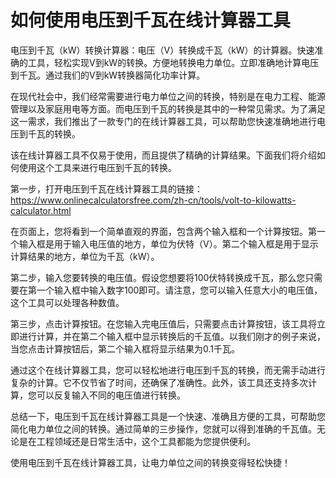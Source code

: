 如何使用电压到千瓦在线计算器工具
================

电压到千瓦（kW）转换计算器：电压（V）转换成千瓦（kW）的计算器。快速准确的工具，轻松实现V到kW的转换。方便地转换电力单位。立即准确地计算电压到千瓦。通过我们的V到kW转换器简化功率计算。

在现代社会中，我们经常需要进行电力单位之间的转换，特别是在电力工程、能源管理以及家庭用电等方面。而电压到千瓦的转换是其中的一种常见需求。为了满足这一需求，我们推出了一款专门的在线计算器工具，可以帮助您快速准确地进行电压到千瓦的转换。

该在线计算器工具不仅易于使用，而且提供了精确的计算结果。下面我们将介绍如何使用这个工具来进行电压到千瓦的转换。

第一步，打开电压到千瓦在线计算器工具的链接：<https://www.onlinecalculatorsfree.com/zh-cn/tools/volt-to-kilowatts-calculator.html>

在页面上，您将看到一个简单直观的界面，包含两个输入框和一个计算按钮。第一个输入框是用于输入电压值的地方，单位为伏特（V）。第二个输入框是用于显示计算结果的地方，单位为千瓦（kW）。

第二步，输入您要转换的电压值。假设您想要将100伏特转换成千瓦，那么您只需要在第一个输入框中输入数字100即可。请注意，您可以输入任意大小的电压值，这个工具可以处理各种数值。

第三步，点击计算按钮。在您输入完电压值后，只需要点击计算按钮，该工具将立即进行计算，并在第二个输入框中显示转换后的千瓦值。以我们刚才的例子来说，当您点击计算按钮后，第二个输入框将显示结果为0.1千瓦。

通过这个在线计算器工具，您可以轻松地进行电压到千瓦的转换，而无需手动进行复杂的计算。它不仅节省了时间，还确保了准确性。此外，该工具还支持多次计算，您可以反复输入不同的电压值进行转换。

总结一下，电压到千瓦在线计算器工具是一个快速、准确且方便的工具，可帮助您简化电力单位之间的转换。通过简单的三步操作，您就可以得到准确的千瓦值。无论是在工程领域还是日常生活中，这个工具都能为您提供便利。

使用电压到千瓦在线计算器工具，让电力单位之间的转换变得轻松快捷！